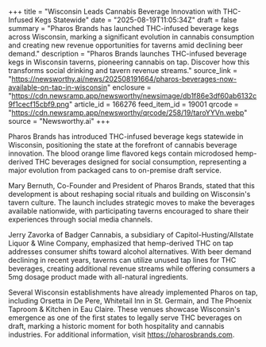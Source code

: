 +++
title = "Wisconsin Leads Cannabis Beverage Innovation with THC-Infused Kegs Statewide"
date = "2025-08-19T11:05:34Z"
draft = false
summary = "Pharos Brands has launched THC-infused beverage kegs across Wisconsin, marking a significant evolution in cannabis consumption and creating new revenue opportunities for taverns amid declining beer demand."
description = "Pharos Brands launches THC-infused beverage kegs in Wisconsin taverns, pioneering cannabis on tap. Discover how this transforms social drinking and tavern revenue streams."
source_link = "https://newsworthy.ai/news/202508191664/pharos-beverages-now-available-on-tap-in-wisconsin"
enclosure = "https://cdn.newsramp.app/newsworthy/newsimage/db1f86e3df60ab6132c9f1cecf15cbf9.png"
article_id = 166276
feed_item_id = 19001
qrcode = "https://cdn.newsramp.app/newsworthy/qrcode/258/19/taroYYVn.webp"
source = "Newsworthy.ai"
+++

<p>Pharos Brands has introduced THC-infused beverage kegs statewide in Wisconsin, positioning the state at the forefront of cannabis beverage innovation. The blood orange lime flavored kegs contain microdosed hemp-derived THC beverages designed for social consumption, representing a major evolution from packaged cans to on-premise draft service.</p><p>Mary Bernuth, Co-Founder and President of Pharos Brands, stated that this development is about reshaping social rituals and building on Wisconsin's tavern culture. The launch includes strategic moves to make the beverages available nationwide, with participating taverns encouraged to share their experiences through social media channels.</p><p>Jerry Zavorka of Badger Cannabis, a subsidiary of Capitol-Husting/Allstate Liquor & Wine Company, emphasized that hemp-derived THC on tap addresses consumer shifts toward alcohol alternatives. With beer demand declining in recent years, taverns can utilize unused tap lines for THC beverages, creating additional revenue streams while offering consumers a 5mg dosage product made with all-natural ingredients.</p><p>Several Wisconsin establishments have already implemented Pharos on tap, including Orsetta in De Pere, Whitetail Inn in St. Germain, and The Phoenix Taproom & Kitchen in Eau Claire. These venues showcase Wisconsin's emergence as one of the first states to legally serve THC beverages on draft, marking a historic moment for both hospitality and cannabis industries. For additional information, visit <a href="https://pharosbrands.com" rel="nofollow" target="_blank">https://pharosbrands.com</a>.</p>